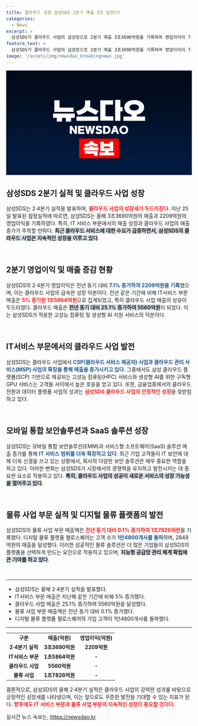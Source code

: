 ```yaml
---
title: 클라우드 성장 삼성SDS 2분기 매출 3조 넘었다!
categories:
  - News
excerpt: >
  삼성SDS가 클라우드 사업의 급성장으로 2분기 매출 3조3690억원을 기록하며 영업이익이 7.1% 증가했습니다. 특히, 클라우드제공 사업은 25.1% 증가, 가입 고객수 1만4800곳 돌파로 주목받고 있습니다!
feature_text: >
  삼성SDS가 클라우드 사업의 급성장으로 2분기 매출 3조3690억원을 기록하며 영업이익이 7.1% 증가했습니다. 특히, 클라우드제공 사업은 25.1% 증가, 가입 고객수 1만4800곳 돌파로 주목받고 있습니다!
image: '/assets/img/newsdao_breakingnews.jpg'
---
```


<p><img src="/assets/img/newsdao_breakingnews.jpg" alt="cryptoinkorea 속보" /></p>

<h2 data-ke-size="size26">삼성SDS 2분기 실적 및 클라우드 사업 성장</h2>

<p data-ke-size="size16">삼성SDS는 2·4분기 실적을 발표하며, <b><span style="color: #ee2323;">클라우드 사업의 성장세가 두드러진다</span></b>. 지난 25일 발표된 잠정실적에 따르면, 삼성SDS는 올해 3조3690억원의 매출과 2209억원의 영업이익을 기록하였다. 특히, IT 서비스 부문에서의 매출 성장과 클라우드 사업의 매출 증가가 주목할 만하다. <b><span style="background-color: #21538527;">최근 클라우드 서비스에 대한 수요가 급증하면서, 삼성SDS의 클라우드 사업은 지속적인 성장을 이루고 있다</span></b>.</p>

<p data-ke-size="size16">&nbsp;</p>

<h2 data-ke-size="size26">2분기 영업이익 및 매출 증감 현황</h2>

<p data-ke-size="size16">삼성SDS의 2·4분기 영업이익은 전년 동기 대비 <b><span style="color: #1a5490;">7.1% 증가하여 2209억원을 기록</span></b>했으며, 이는 클라우드 사업의 급속한 성장 덕분이다. 전년 같은 기간에 비해 IT서비스 부문 매출은 <b><span style="color: #ee2323;">5% 증가한 1조5864억원</span></b>으로 집계되었고, 특히 클라우드 사업 매출의 상승이 두드러졌다. 클라우드 매출은 <b><span style="background-color: #21538527;">전년 동기 대비 25.1% 증가하여 5560억원</span></b>이 되었다. 이는 삼성SDS가 적용한 고성능 컴퓨팅 및 생성형 AI 지원 서비스의 덕분이다.</p>

<p data-ke-size="size16">&nbsp;</p>

<h2 data-ke-size="size26">IT서비스 부문에서의 클라우드 사업 발전</h2>

<p data-ke-size="size16">삼성SDS는 클라우드 사업에서 <b><span style="color: #1a5490;">CSP(클라우드 서비스 제공자) 사업과 클라우드 관리 서비스(MSP) 사업의 확장을 통해 매출을 증가시키고 있다</span></b>. 그중에서도 삼성 클라우드 플랫폼(SCP) 기반으로 제공되는 고성능 컴퓨팅(HPC) 서비스와 생성형 AI를 위한 구독형 GPU 서비스는 고객들 사이에서 높은 호응을 얻고 있다. 또한, 금융업종에서의 클라우드 전환과 데이터 플랫폼 사업의 성과는 <b><span style="color: #ee2323;">삼성SDS 클라우드 사업의 안정적인 성장</span></b>을 뒷받침하고 있다.</p>

<p data-ke-size="size16">&nbsp;</p>

<h2 data-ke-size="size26">모바일 통합 보안솔루션과 SaaS 솔루션 성장</h2>

<p data-ke-size="size16">삼성SDS는 모바일 통합 보안솔루션(EMM)과 서비스형 소프트웨어(SaaS) 솔루션 매출 증가를 통해 <b><span style="color: #1a5490;">IT 서비스 범위를 더욱 확장하고 있다</span></b>. 최근 기업 고객들이 IT 보안에 대해 더욱 신경을 쓰고 있는 상황에서, 회사의 다양한 보안 솔루션은 매우 중요한 역할을 하고 있다. 이러한 변화는 삼성SDS가 시장에서의 경쟁력을 유지하고 발전시키는 데 중요한 요소로 작용하고 있다. <b><span style="background-color: #21538527;">특히, 클라우드 사업의 성공이 새로운 서비스의 성장 가능성을 열어주고 있다</span></b>.</p>

<p data-ke-size="size16">&nbsp;</p>

<h2 data-ke-size="size26">물류 사업 부문 실적 및 디지털 물류 플랫폼의 발전</h2>

<p data-ke-size="size16">삼성SDS의 물류 사업 부문 매출액은 <b><span style="color: #ee2323;">전년 동기 대비 0.1% 증가하여 1조7826억원</span></b>을 기록했다. 디지털 물류 플랫폼 첼로스퀘어는 고객 수가 <b><span style="color: #1a5490;">1만4800개사를 돌파</span></b>하며, 2849억원의 매출을 달성했다. 이러한 성공적인 물류 솔루션은 더 많은 기업들이 삼성SDS의 플랫폼을 선택하게 만드는 요인으로 작용하고 있으며, <b><span style="background-color: #21538527;">지능형 공급망 관리 체계 확립에 큰 기여를 하고 있다</span></b>.</p>

<p data-ke-size="size16">&nbsp;</p>

<hr />

<ul>
  <li>삼성SDS는 올해 2·4분기 실적을 발표했다.</li>
  <li>IT서비스 부문 매출은 지난해 같은 기간에 비해 5% 증가했다.</li>
  <li>클라우드 사업 매출은 25.1% 증가하여 5560억원을 달성했다.</li>
  <li>물류 사업 부문 매출액은 전년 동기 대비 0.1% 증가했다.</li>
  <li>디지털 물류 플랫폼 첼로스퀘어의 가입 고객이 1만4800개사를 돌파했다.</li>
</ul>

<hr />

<table style="width: 100%;">
  <tr>
    <td style="text-align: center; height: 17px;"><b>구분</b></td>
    <td style="text-align: center; height: 17px;"><b>매출(억원)</b></td>
    <td style="text-align: center; height: 17px;"><b>영업이익(억원)</b></td>
  </tr>
  <tr>
    <td style="text-align: center; height: 17px;"><b>2·4분기 실적</b></td>
    <td style="text-align: center; height: 17px;"><b>3조3690억원</b></td>
    <td style="text-align: center; height: 17px;"><b>2209억원</b></td>
  </tr>
  <tr>
    <td style="text-align: center; height: 17px;"><b>IT서비스 부문</b></td>
    <td style="text-align: center; height: 17px;"><b>1조5864억원</b></td>
    <td style="text-align: center; height: 17px;"><b>-</b></td>
  </tr>
  <tr>
    <td style="text-align: center; height: 17px;"><b>클라우드 사업</b></td>
    <td style="text-align: center; height: 17px;"><b>5560억원</b></td>
    <td style="text-align: center; height: 17px;"><b>-</b></td>
  </tr>
  <tr>
    <td style="text-align: center; height: 17px;"><b>물류 사업</b></td>
    <td style="text-align: center; height: 17px;"><b>1조7826억원</b></td>
    <td style="text-align: center; height: 17px;"><b>-</b></td>
  </tr>
</table>

<p data-ke-size="size16">결론적으로, 삼성SDS의 올해 2·4분기 실적은 클라우드 사업의 강력한 성과를 바탕으로 긍정적인 성장세를 나타냈으며, 이는 앞으로도 꾸준한 발전을 기대할 수 있는 지표가 된다. <b><span style="color: #ee2323;">향후에도 IT 서비스 부문과 물류 사업 부문의 지속적인 성장이 중요할 것이다</span></b>.</p>
실시간 뉴스 속보는, <a href="https://newsdao.kr" rel="dofollow">https://newsdao.kr</a>


